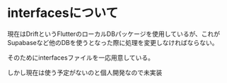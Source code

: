 # interfacesについて

現在はDriftというFlutterのローカルDBパッケージを使用しているが、これがSupabaseなど他のDBを使うとなった際に処理を変更しなければならない。

そのためにinterfacesファイルを一応用意している。

しかし現在は使う予定がないのと個人開発なので未実装